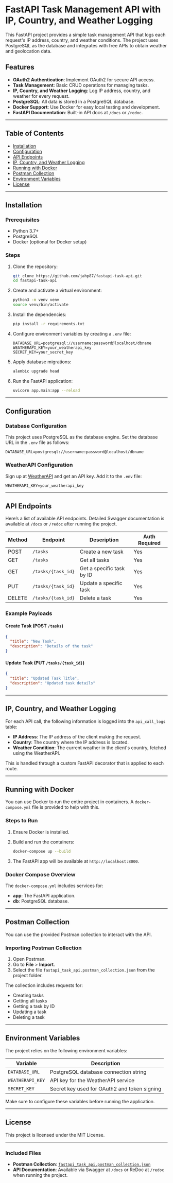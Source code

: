 
# FastAPI Task Management API with IP, Country, and Weather Logging

This FastAPI project provides a simple task management API that logs each request's IP address, country, and weather conditions. The project uses PostgreSQL as the database and integrates with free APIs to obtain weather and geolocation data.

## Features

- **OAuth2 Authentication**: Implement OAuth2 for secure API access.
- **Task Management**: Basic CRUD operations for managing tasks.
- **IP, Country, and Weather Logging**: Log IP address, country, and weather for every request.
- **PostgreSQL**: All data is stored in a PostgreSQL database.
- **Docker Support**: Use Docker for easy local testing and development.
- **FastAPI Documentation**: Built-in API docs at `/docs` or `/redoc`.

---

## Table of Contents

- [Installation](#installation)
- [Configuration](#configuration)
- [API Endpoints](#api-endpoints)
- [IP, Country, and Weather Logging](#ip-country-and-weather-logging)
- [Running with Docker](#running-with-docker)
- [Postman Collection](#postman-collection)
- [Environment Variables](#environment-variables)
- [License](#license)

---

## Installation

### Prerequisites

- Python 3.7+
- PostgreSQL
- Docker (optional for Docker setup)

### Steps

1. Clone the repository:

   ```bash
   git clone https://github.com/jahp87/fastapi-task-api.git
   cd fastapi-task-api
   ```

2. Create and activate a virtual environment:

   ```bash
   python3 -m venv venv
   source venv/bin/activate
   ```

3. Install the dependencies:

   ```bash
   pip install -r requirements.txt
   ```

4. Configure environment variables by creating a `.env` file:

   ```
   DATABASE_URL=postgresql://username:password@localhost/dbname
   WEATHERAPI_KEY=your_weatherapi_key
   SECRET_KEY=your_secret_key
   ```

5. Apply database migrations:

   ```bash
   alembic upgrade head
   ```

6. Run the FastAPI application:

   ```bash
   uvicorn app.main:app --reload
   ```

---

## Configuration

### Database Configuration

This project uses PostgreSQL as the database engine. Set the database URL in the `.env` file as follows:

```
DATABASE_URL=postgresql://username:password@localhost/dbname
```

### WeatherAPI Configuration

Sign up at [WeatherAPI](https://www.weatherapi.com/) and get an API key. Add it to the `.env` file:

```
WEATHERAPI_KEY=your_weatherapi_key
```

---

## API Endpoints

Here’s a list of available API endpoints. Detailed Swagger documentation is available at `/docs` or `/redoc` after running the project.

| Method | Endpoint                | Description               | Auth Required |
|--------|-------------------------|---------------------------|---------------|
| POST   | `/tasks`                | Create a new task          | Yes           |
| GET    | `/tasks`                | Get all tasks              | Yes           |
| GET    | `/tasks/{task_id}`       | Get a specific task by ID  | Yes           |
| PUT    | `/tasks/{task_id}`       | Update a specific task     | Yes           |
| DELETE | `/tasks/{task_id}`       | Delete a task              | Yes           |

### Example Payloads

#### Create Task (POST `/tasks`)

```json
{
  "title": "New Task",
  "description": "Details of the task"
}
```

#### Update Task (PUT `/tasks/{task_id}`)

```json
{
  "title": "Updated Task Title",
  "description": "Updated task details"
}
```

---

## IP, Country, and Weather Logging

For each API call, the following information is logged into the `api_call_logs` table:

- **IP Address**: The IP address of the client making the request.
- **Country**: The country where the IP address is located.
- **Weather Condition**: The current weather in the client's country, fetched using the WeatherAPI.

This is handled through a custom FastAPI decorator that is applied to each route.

---

## Running with Docker

You can use Docker to run the entire project in containers. A `docker-compose.yml` file is provided to help with this.

### Steps to Run

1. Ensure Docker is installed.
2. Build and run the containers:

   ```bash
   docker-compose up --build
   ```

3. The FastAPI app will be available at `http://localhost:8000`.

### Docker Compose Overview

The `docker-compose.yml` includes services for:

- **app**: The FastAPI application.
- **db**: PostgreSQL database.

---

## Postman Collection

You can use the provided Postman collection to interact with the API.

### Importing Postman Collection

1. Open Postman.
2. Go to **File** > **Import**.
3. Select the file `fastapi_task_api.postman_collection.json` from the project folder.

The collection includes requests for:

- Creating tasks
- Getting all tasks
- Getting a task by ID
- Updating a task
- Deleting a task

---

## Environment Variables

The project relies on the following environment variables:

| Variable         | Description                                   |
|------------------|-----------------------------------------------|
| `DATABASE_URL`    | PostgreSQL database connection string         |
| `WEATHERAPI_KEY`  | API key for the WeatherAPI service            |
| `SECRET_KEY`      | Secret key used for OAuth2 and token signing  |

Make sure to configure these variables before running the application.

---

## License

This project is licensed under the MIT License.

---

### Included Files

- **Postman Collection**: [`fastapi_task_api.postman_collection.json`](./fastapi_task_api.postman_collection.json)
- **API Documentation**: Available via Swagger at `/docs` or ReDoc at `/redoc` when running the project.


